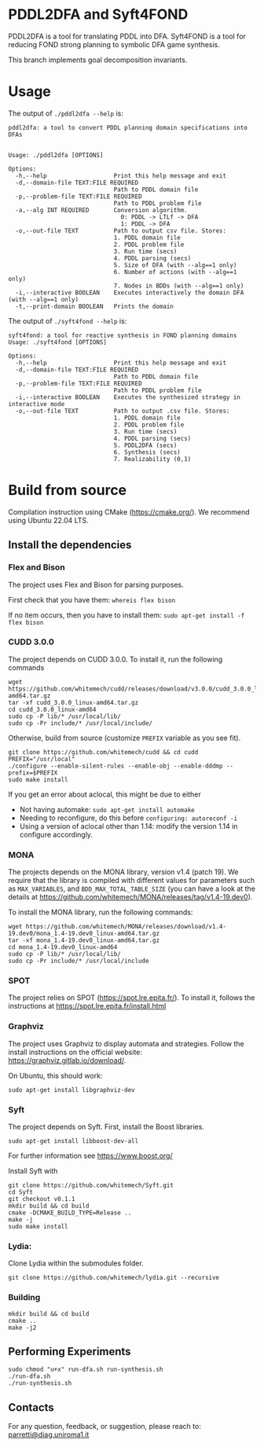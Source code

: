 # PDDL2DFA and Syft4FOND

PDDL2DFA is a tool for translating PDDL into DFA. Syft4FOND is a tool for reducing FOND strong planning to symbolic DFA game synthesis.

This branch implements goal decomposition invariants.

# Usage

The output of `./pddl2dfa --help` is:

```
pddl2dfa: a tool to convert PDDL planning domain specifications into DFAs


Usage: ./pddl2dfa [OPTIONS]

Options:
  -h,--help                   Print this help message and exit
  -d,--domain-file TEXT:FILE REQUIRED
                              Path to PDDL domain file
  -p,--problem-file TEXT:FILE REQUIRED
                              Path to PDDL problem file
  -a,--alg INT REQUIRED       Conversion algorithm.
                              	0: PDDL -> LTLf -> DFA
                              	1: PDDL -> DFA
  -o,--out-file TEXT          Path to output csv file. Stores:
                              1. PDDL domain file
                              2. PDDL problem file
                              3. Run time (secs)
                              4. PDDL parsing (secs)
                              5. Size of DFA (with --alg==1 only)
                              6. Number of actions (with --alg==1 only)
                              7. Nodes in BDDs (with --alg==1 only)
  -i,--interactive BOOLEAN    Executes interactively the domain DFA (with --alg==1 only)
  -t,--print-domain BOOLEAN   Prints the domain
```

The output of `./syft4fond --help` is:

```
syft4fond: a tool for reactive synthesis in FOND planning domains
Usage: ./syft4fond [OPTIONS]

Options:
  -h,--help                   Print this help message and exit
  -d,--domain-file TEXT:FILE REQUIRED
                              Path to PDDL domain file
  -p,--problem-file TEXT:FILE REQUIRED
                              Path to PDDL problem file
  -i,--interactive BOOLEAN    Executes the synthesized strategy in interactive mode
  -o,--out-file TEXT          Path to output .csv file. Stores:
                              1. PDDL domain file
                              2. PDDL problem file
                              3. Run time (secs)
                              4. PDDL parsing (secs)
                              5. PDDL2DFA (secs)
                              6. Synthesis (secs)
                              7. Realizability (0,1)
```

# Build from source

Compilation instruction using CMake (https://cmake.org/). We recommend using Ubuntu 22.04 LTS.

## Install the dependencies

### Flex and Bison

The project uses Flex and Bison for parsing purposes.

First check that you have them: `whereis flex bison`

If no item occurs, then you have to install them: `sudo apt-get install -f flex bison`

### CUDD 3.0.0

The project depends on CUDD 3.0.0. To install it, run the following commands

```
wget https://github.com/whitemech/cudd/releases/download/v3.0.0/cudd_3.0.0_linux-amd64.tar.gz
tar -xf cudd_3.0.0_linux-amd64.tar.gz
cd cudd_3.0.0_linux-amd64
sudo cp -P lib/* /usr/local/lib/
sudo cp -Pr include/* /usr/local/include/
```

Otherwise, build from source (customize `PREFIX` variable as you see fit).

```
git clone https://github.com/whitemech/cudd && cd cudd
PREFIX="/usr/local"
./configure --enable-silent-rules --enable-obj --enable-dddmp --prefix=$PREFIX
sudo make install
```

If you get an error about aclocal, this might be due to either

* Not having automake: `sudo apt-get install automake`
* Needing to reconfigure, do this before `configuring: autoreconf -i`
* Using a version of aclocal other than 1.14: modify the version 1.14 in configure accordingly.

### MONA

The projects depends on the MONA library, version v1.4 (patch 19). We require that the library is compiled with different values for parameters such as `MAX_VARIABLES`, and `BDD_MAX_TOTAL_TABLE_SIZE` (you can have a look at the details at https://github.com/whitemech/MONA/releases/tag/v1.4-19.dev0).

To install the MONA library, run the following commands:

```
wget https://github.com/whitemech/MONA/releases/download/v1.4-19.dev0/mona_1.4-19.dev0_linux-amd64.tar.gz
tar -xf mona_1.4-19.dev0_linux-amd64.tar.gz
cd mona_1.4-19.dev0_linux-amd64
sudo cp -P lib/* /usr/local/lib/
sudo cp -Pr include/* /usr/local/include
```

### SPOT

The project relies on SPOT (https://spot.lre.epita.fr/). To install it, follows the instructions at https://spot.lre.epita.fr/install.html

### Graphviz

The project uses Graphviz to display automata and strategies. Follow the install instructions on the official website: https://graphviz.gitlab.io/download/.

On Ubuntu, this should work:

```
sudo apt-get install libgraphviz-dev
```

### Syft

The project depends on Syft. First, install the Boost libraries.

```
sudo apt-get install libboost-dev-all
```

For further information see https://www.boost.org/ 

Install Syft with

```
git clone https://github.com/whitemech/Syft.git
cd Syft
git checkout v0.1.1
mkdir build && cd build
cmake -DCMAKE_BUILD_TYPE=Release ..
make -j
sudo make install
```

### Lydia:

Clone Lydia within the submodules folder.

```
git clone https://github.com/whitemech/lydia.git --recursive
```

### Building

```
mkdir build && cd build
cmake ..
make -j2
```

## Performing Experiments

```
sudo chmod "u+x" run-dfa.sh run-synthesis.sh
./run-dfa.sh
./run-synthesis.sh
```


## Contacts

For any question, feedback, or suggestion, please reach to: parretti@diag.uniroma1.it
